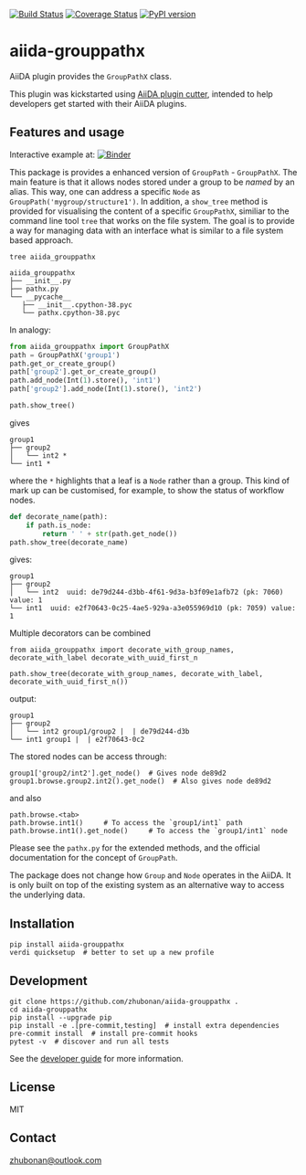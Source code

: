 [![Build Status][ci-badge]][ci-link]
[![Coverage Status][cov-badge]][cov-link]
[![PyPI version][pypi-badge]][pypi-link]

# aiida-grouppathx

AiiDA plugin provides the `GroupPathX` class.

This plugin was kickstarted using
[AiiDA plugin cutter](https://github.com/aiidateam/aiida-plugin-cutter),
intended to help developers get started with their AiiDA plugins.

## Features and usage

Interactive example at: [![Binder](https://mybinder.org/badge_logo.svg)](https://mybinder.org/v2/gh/zhubonan/aiida-nbexamples/HEAD)


 This package is provides a enhanced version of `GroupPath` - `GroupPathX`.
 The main feature is that it allows nodes stored under a group to be *named* by an alias.
 This way, one can address a specific `Node` as `GroupPath('mygroup/structure1')`.
 In addition, a `show_tree` method is provided for visualising the content of a specific `GroupPathX`,
 similiar to the command line tool `tree` that works on the file system.
 The goal is to provide a way for managing data with an interface what is similar to a file system based approach.

 ```
 tree aiida_grouppathx

aiida_grouppathx
├── __init__.py
├── pathx.py
└── __pycache__
    ├── __init__.cpython-38.pyc
    └── pathx.cpython-38.pyc
```

In analogy:

```python
from aiida_grouppathx import GroupPathX
path = GroupPathX('group1')
path.get_or_create_group()
path['group2'].get_or_create_group()
path.add_node(Int(1).store(), 'int1')
path['group2'].add_node(Int(1).store(), 'int2')

path.show_tree()
```

gives

```
group1
├── group2
│   └── int2 *
└── int1 *
```

where the `*` highlights that a leaf is a `Node` rather than a group.
This kind of mark up can be customised, for example, to show the status of workflow nodes.

```python
def decorate_name(path):
    if path.is_node:
        return ' ' + str(path.get_node())
path.show_tree(decorate_name)
```

gives:

```
group1
├── group2
│   └── int2  uuid: de79d244-d3bb-4f61-9d3a-b3f09e1afb72 (pk: 7060) value: 1
└── int1  uuid: e2f70643-0c25-4ae5-929a-a3e055969d10 (pk: 7059) value: 1
```

Multiple decorators can be combined

```
from aiida_grouppathx import decorate_with_group_names, decorate_with_label decorate_with_uuid_first_n

path.show_tree(decorate_with_group_names, decorate_with_label, decorate_with_uuid_first_n())
```

output:

```
group1
├── group2
│   └── int2 group1/group2 |  | de79d244-d3b
└── int1 group1 |  | e2f70643-0c2
```


The stored nodes can be access through:

```
group1['group2/int2'].get_node()  # Gives node de89d2
group1.browse.group2.int2().get_node()  # Also gives node de89d2
```

and also

```
path.browse.<tab>
path.browse.int1()     # To access the `group1/int1` path
path.browse.int1().get_node()     # To access the `group1/int1` node
```

Please see the `pathx.py` for the extended methods, and the official documentation for the concept of `GroupPath`.

The package does not change how `Group` and `Node` operates in the AiiDA.
It is only built on top of the existing system as an alternative way to access the underlying data.

## Installation

```shell
pip install aiida-grouppathx
verdi quicksetup  # better to set up a new profile
```

## Development

```shell
git clone https://github.com/zhubonan/aiida-grouppathx .
cd aiida-grouppathx
pip install --upgrade pip
pip install -e .[pre-commit,testing]  # install extra dependencies
pre-commit install  # install pre-commit hooks
pytest -v  # discover and run all tests
```

See the [developer guide](http://aiida-grouppathx.readthedocs.io/en/latest/developer_guide/index.html) for more information.

## License

MIT
## Contact

zhubonan@outlook.com


[ci-badge]: https://github.com/zhubonan/aiida-grouppathx/workflows/ci/badge.svg?branch=master
[ci-link]: https://github.com/zhubonan/aiida-grouppathx/actions
[cov-badge]: https://coveralls.io/repos/github/zhubonan/aiida-grouppathx/badge.svg?branch=master
[cov-link]: https://coveralls.io/github/zhubonan/aiida-grouppathx?branch=master
[docs-badge]: https://readthedocs.org/projects/aiida-grouppathx/badge
[docs-link]: http://aiida-grouppathx.readthedocs.io/
[pypi-badge]: https://badge.fury.io/py/aiida-grouppathx.svg
[pypi-link]: https://badge.fury.io/py/aiida-grouppathx
